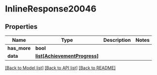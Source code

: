 # InlineResponse20046

## Properties
Name | Type | Description | Notes
------------ | ------------- | ------------- | -------------
**has_more** | **bool** |  | 
**data** | [**list[AchievementProgress]**](AchievementProgress.md) |  | 

[[Back to Model list]](../README.md#documentation-for-models) [[Back to API list]](../README.md#documentation-for-api-endpoints) [[Back to README]](../README.md)


